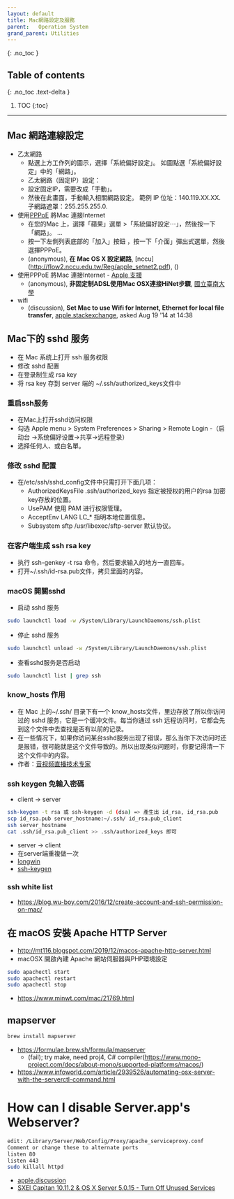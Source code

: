 ```yaml
---
layout: default
title: Mac網路設定及服務
parent:   Operation System
grand_parent: Utilities
---
```


{: .no_toc }

## Table of contents
{: .no_toc .text-delta }

1. TOC 
{:toc}

---
## Mac 網路連線設定
- 乙太網路
  - 點選上方工作列的圖示，選擇「系統偏好設定」。 如圖點選「系統偏好設定」中的「網路」。
  - 乙太網路（固定IP）設定：
  - 設定固定IP，需要改成「手動」。
  - 然後在此畫面，手動輸入相關網路設定。 範例 IP 位址：140.119.XX.XX. 子網路遮罩：255.255.255.0.
- 使用[PPPoE](http://flow2.nccu.edu.tw/Reg/apple_setnet2.pdf) 將Mac 連接Internet
  - 在您的Mac 上，選擇「蘋果」選單 >「系統偏好設定⋯」，然後按一下「網路」。 ... 
  - 按一下左側列表底部的「加入」按鈕 ，按一下「介面」彈出式選單，然後選擇PPPoE。
  - (anonymous), **在 Mac OS X 設定網路**, [nccu] (http://flow2.nccu.edu.tw/Reg/apple_setnet2.pdf), ()
- 使用PPPoE 將Mac 連接Internet - [Apple 支援](https://support.apple.com/zh-tw/guide/mac-help/mchlp2714/mac)
  - (anonymous), **非固定制ADSL使用Mac OSX連接HiNet步驟**, [國立臺南大學](http://www2.nutn.edu.tw/gac320/t4/Mac_OSX.pdf)
- wifi
  - (discussion), **Set Mac to use Wifi for Internet, Ethernet for local file transfer**, [apple.stackexchange](https://apple.stackexchange.com/questions/142482/set-mac-to-use-wifi-for-internet-ethernet-for-local-file-transfer), asked Aug 19 '14 at 14:38

## Mac下的 sshd 服务
- 在 Mac 系统上打开 ssh 服务权限
- 修改 sshd 配置
- 在登录制生成 rsa key
- 将 rsa key 存到 server 端的 ~/.ssh/authorized_keys文件中

### 重启ssh服务
- 在Mac上打开sshd访问权限
- 勾选 Apple menu > System Preferences > Sharing > Remote Login
  -（启动台 ->系统偏好设置->共享->远程登录）
- 选择任何人、或白名單。

### 修改 sshd 配置
- 在/etc/ssh/sshd_config文件中只需打开下面几项：
  - AuthorizedKeysFile .ssh/authorized_keys 指定被授权的用户的rsa 加密key存放的位置。
  - UsePAM 使用 PAM 进行权限管理。
  - AcceptEnv LANG LC_* 指明本地位置信息。
  - Subsystem sftp /usr/libexec/sftp-server 默认协议。

### 在客户端生成 ssh rsa key
  - 执行 ssh-genkey -t rsa 命令，然后要求输入的地方一直回车。
  - 打开~/.ssh/id-rsa.pub文件，拷贝里面的内容。

### macOS 開關sshd
- 启动 sshd 服务

```bash
sudo launchctl load -w /System/Library/LaunchDaemons/ssh.plist
```
- 停止 sshd 服务
```bash
sudo launchctl unload -w /System/Library/LaunchDaemons/ssh.plist
```
- 查看sshd服务是否启动

```bash
sudo launchctl list | grep ssh
```
### know_hosts 作用
- 在 Mac 上的~/.ssh/ 目录下有一个 know_hosts文件，里边存放了所以你访问过的 sshd 服务，它是一个缓冲文件。每当你通过 ssh 远程访问时，它都会先到这个文件中去查找是否有以前的记录。
- 在一些情况下，如果你访问某台sshd服务出现了错误，那么当你下次访问时还是报错，很可能就是这个文件导致的。所以出现类似问题时，你要记得清一下这个文件中的内容。
- 作者：[音视频直播技术专家](https://www.jianshu.com/p/d548f8af9f6c)

### ssh keygen 免輸入密碼
- client -> server

```bash
ssh-keygen -t rsa 或 ssh-keygen -d (dsa) => 產生出 id_rsa, id_rsa.pub
scp id_rsa.pub server_hostname:~/.ssh/ id_rsa.pub_client
ssh server_hostname
cat .ssh/id_rsa.pub_client >> .ssh/authorized_keys 即可
```
- server -> client
- 在server端重複做一次
- [longwin](https://blog.longwin.com.tw/2005/12/ssh_keygen_no_passwd/)
- [ssh-keygen](https://docs.joyent.com/public-cloud/getting-started/ssh-keys/generating-an-ssh-key-manually/manually-generating-your-ssh-key-in-mac-os-x)

### ssh white list
- https://blog.wu-boy.com/2016/12/create-account-and-ssh-permission-on-mac/

## 在 macOS 安裝 Apache HTTP Server
- http://mt116.blogspot.com/2019/12/macos-apache-http-server.html
- macOSX 開啟內建 Apache 網站伺服器與PHP環境設定

```bash
sudo apachectl start
sudo apachectl restart
sudo apachectl stop
```
- https://www.minwt.com/mac/21769.html

## mapserver
```bash
brew install mapserver
```
- https://formulae.brew.sh/formula/mapserver
  - (fail); try make, need proj4, C# compiler(https://www.mono-project.com/docs/about-mono/supported-platforms/macos/)
- https://www.infoworld.com/article/2939526/automating-osx-server-with-the-serverctl-command.html

# How can I disable Server.app's Webserver?
```bash
edit: /Library/Server/Web/Config/Proxy/apache_serviceproxy.conf
Comment or change these to alternate ports
listen 80
listen 443
sudo killall httpd
```
- [apple.discussion](https://discussions.apple.com/thread/8273226)
- [SXEl Capitan 10.11.2 & OS X Server 5.0.15 - Turn Off Unused Services](https://gist.github.com/minhoryang/4c7b56324c5f2e5a8694)


